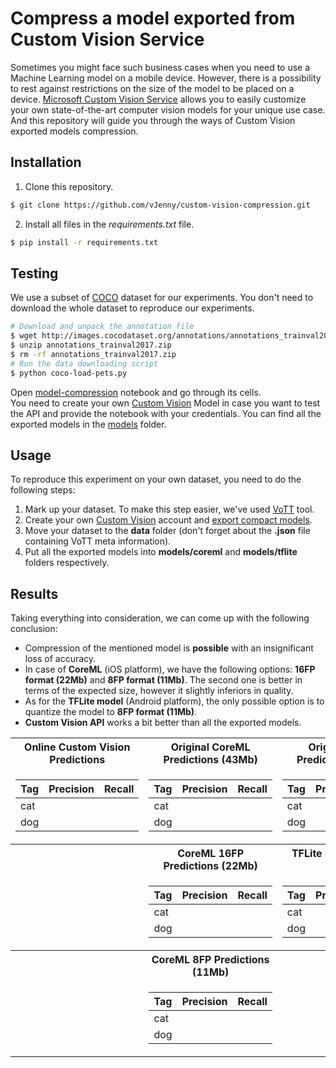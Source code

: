 # Compress a model exported from Custom Vision Service

Sometimes you might face such business cases when you need to use a Machine Learning model on a mobile device. However, there is a possibility to rest against restrictions on the size of the model to be placed on a device. 
[Microsoft Custom Vision Service](https://www.customvision.ai) allows you to easily customize your own state-of-the-art computer vision models for your unique use case. And this repository will guide you through the ways of Custom Vision exported models compression. 

## Installation
1. Clone this repository.
```bash
$ git clone https://github.com/vJenny/custom-vision-compression.git
```
2. Install all files in the *requirements.txt* file.
```bash
$ pip install -r requirements.txt
```

## Testing
We use a subset of [COCO](http://cocodataset.org/#home) dataset for our experiments. You don't need to download the whole dataset to reproduce our experiments. 
```bash
# Download and unpack the annotation file
$ wget http://images.cocodataset.org/annotations/annotations_trainval2017.zip
$ unzip annotations_trainval2017.zip
$ rm -rf annotations_trainval2017.zip
# Run the data downloading script
$ python coco-load-pets.py
```

Open [model-compression](https://github.com/vJenny/custom-vision-compression/blob/master/model-compression.ipynb) notebook and go through its cells.  
You need to create your own [Custom Vision](https://www.customvision.ai) Model in case you want to test the API and provide the notebook with your credentials. You can find all the exported models in the [models](https://github.com/vJenny/custom-vision-compression/tree/master/models) folder.  

## Usage 
To reproduce this experiment on your own dataset, you need to do the following steps:
1. Mark up your dataset. To make this step easier, we've used [VoTT](https://github.com/Microsoft/VoTT) tool. 
2. Create your own [Custom Vision](https://www.customvision.ai) account and [export compact models](https://docs.microsoft.com/en-us/azure/cognitive-services/custom-vision-service/export-your-model).
3. Move your dataset to the **data** folder (don't forget about the **.json** file containing VoTT meta information). 
4. Put all the exported models into **models/coreml** and **models/tflite** folders respectively.

## Results
Taking everything into consideration, we can come up with the following conclusion: 
* Compression of the mentioned model is **possible** with an insignificant loss of accuracy. 
* In case of **CoreML** (iOS platform), we have the following options: **16FP format (22Mb)** and **8FP format (11Mb)**. The second one is better in terms of the expected size, however it slightly inferiors in quality. 
* As for the **TFLite model** (Android platform), the only possible option is to quantize the model to **8FP format (11Mb)**. 
* **Custom Vision API** works a bit better than all the exported models. 
   

<table>
<tr><th> Online Custom Vision Predictions </th><th> Original CoreML Predictions (43Mb) </th><th> Original TFLite Predictions (43Mb) </th></tr>
<tr><td>

| Tag | Precision | Recall|
|--|--|--|
|cat| | |
|dog| | |

</td><td>

| Tag | Precision | Recall|
|--|--|--|
|cat| | |
|dog| | |

</td><td>

| Tag | Precision | Recall|
|--|--|--|
|cat| | |
|dog| | |

</td></tr>

<tr><th>  </th><th> CoreML 16FP Predictions (22Mb) </th><th> TFLite 8FP Prediction (11Mb)  </th></tr>
<tr><td>


</td><td>

| Tag | Precision | Recall|
|--|--|--|
|cat| | |
|dog| | |

</td><td>

| Tag | Precision | Recall|
|--|--|--|
|cat| | |
|dog| | |

</td></tr>

<tr><th>  </th><th> CoreML 8FP Predictions (11Mb) </th><th>  </th></tr>
<tr><td>


</td><td>

| Tag | Precision | Recall|
|--|--|--|
|cat| | |
|dog| | |

</td><td>


</td></tr>
</table>
